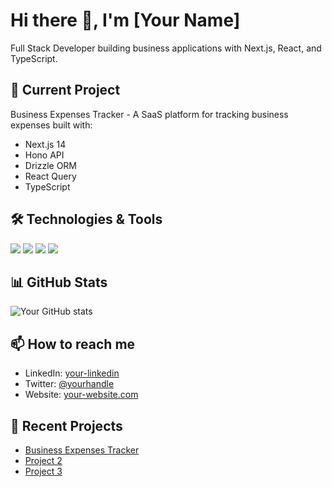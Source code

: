 # Hi there 👋, I'm [Your Name]

Full Stack Developer building business applications with Next.js, React, and TypeScript.

## 🔭 Current Project

Business Expenses Tracker - A SaaS platform for tracking business expenses built with:

- Next.js 14
- Hono API
- Drizzle ORM
- React Query
- TypeScript

## 🛠️ Technologies & Tools

![](https://img.shields.io/badge/Code-TypeScript-informational?style=flat&logo=typescript&logoColor=white&color=2bbc8a)
![](https://img.shields.io/badge/Framework-Next.js-informational?style=flat&logo=next.js&logoColor=white&color=2bbc8a)
![](https://img.shields.io/badge/Database-PostgreSQL-informational?style=flat&logo=postgresql&logoColor=white&color=2bbc8a)
![](https://img.shields.io/badge/Tools-Docker-informational?style=flat&logo=docker&logoColor=white&color=2bbc8a)

## 📊 GitHub Stats

![Your GitHub stats](https://github-readme-stats.vercel.app/api?username=yourusername&show_icons=true&theme=radical)

## 📫 How to reach me

- LinkedIn: [your-linkedin](https://linkedin.com/in/your-linkedin)
- Twitter: [@yourhandle](https://twitter.com/yourhandle)
- Website: [your-website.com](https://your-website.com)

## 🌱 Recent Projects

- [Business Expenses Tracker](https://github.com/yourusername/business-expenses-tracker)
- [Project 2](https://github.com/yourusername/project2)
- [Project 3](https://github.com/yourusername/project3)

